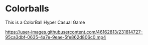 # Colorballs
This is a ColorBall Hyper Casual Game 


https://user-images.githubusercontent.com/46162813/231814727-95ca3dbf-0635-4a7e-9eae-5fe862d806c0.mp4

